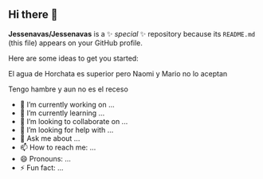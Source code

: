 ﻿## Hi there 👋

**Jessenavas/Jessenavas** is a ✨ _special_ ✨ repository because its `README.md` (this file) appears on your GitHub profile.

Here are some ideas to get you started:

El agua de Horchata es superior pero Naomi y Mario no lo aceptan

Tengo hambre  y aun no es el receso

- 🔭 I’m currently working on ...
- 🌱 I’m currently learning ...
- 👯 I’m looking to collaborate on ...
- 🤔 I’m looking for help with ...
- 💬 Ask me about ...
- 📫 How to reach me: ...
- 😄 Pronouns: ...
- ⚡ Fun fact: ...

